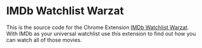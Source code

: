 # IMDb Watchlist Warzat

This is the source code for the Chrome Extension [IMDb Watchlist Warzat](https://chrome.google.com/webstore/detail/imdb-watchlist-warzat/gfbjadeemkbbngidlcddlhgbhldmclld). 
With IMDb as your universal 
watchlist use this extension to find out how you can watch all of those movies.
